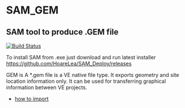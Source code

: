 # SAM_GEM

## SAM tool to produce .GEM file
[![Build Status](https://hldigitalinnovation.visualstudio.com/HLApps/_apis/build/status/SAM/SAM-deploy-SAM_GEM?branchName=master)](https://hldigitalinnovation.visualstudio.com/HLApps/_build/latest?definitionId=25&branchName=master)

To install SAM from .exe just download and run latest installer https://github.com/HoareLea/SAM_Deploy/releases

GEM is
A *.gem file is a VE native file type. 
It exports geometry and site location information only. 
It can be used for transferring graphical information between VE projects. 
* [how to import](https://help.iesve.com/ve2018/dxf___gem_files.htm)
